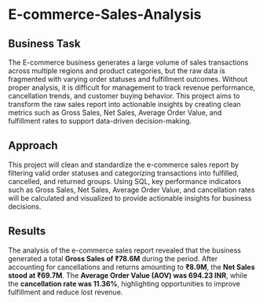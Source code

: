 # E-commerce-Sales-Analysis
## Business Task
The E-commerce business generates a large volume of sales transactions across multiple regions and product categories, but the raw data is fragmented with varying order statuses and fulfillment outcomes. Without proper analysis, it is difficult for management to track revenue performance, cancellation trends, and customer buying behavior. This project aims to transform the raw sales report into actionable insights by creating clean metrics such as Gross Sales, Net Sales, Average Order Value, and fulfillment rates to support data-driven decision-making.

## Approach
This project will clean and standardize the e-commerce sales report by filtering valid order statuses and categorizing transactions into fulfilled, cancelled, and returned groups. Using SQL, key performance indicators such as Gross Sales, Net Sales, Average Order Value, and cancellation rates will be calculated and visualized to provide actionable insights for business decisions.

## Results
The analysis of the e-commerce sales report revealed that the business generated a total **Gross Sales of ₹78.6M** during the period. After accounting for cancellations and returns amounting to **₹8.9M**, the **Net Sales stood at ₹69.7M**. The **Average Order Value (AOV) was 694.23 INR**, while the **cancellation rate was 11.36%**, highlighting opportunities to improve fulfillment and reduce lost revenue.
